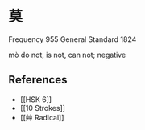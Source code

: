 # 莫
Frequency 955
General Standard 1824

mò
do not, is not, can not; negative

## References
- [[HSK 6]]
- [[10 Strokes]]
- [[艸 Radical]]